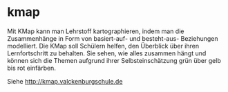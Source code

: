 # kmap
Mit KMap kann man Lehrstoff kartographieren, indem man die Zusammenhänge in Form von basiert-auf- und besteht-aus- Beziehungen modelliert. Die KMap soll Schülern helfen, den Überblick über ihren Lernfortschritt zu behalten. Sie sehen, wie alles zusammen hängt und können sich die Themen aufgrund ihrer Selbsteinschätzung grün über gelb bis rot einfärben.

Siehe http://kmap.valckenburgschule.de
